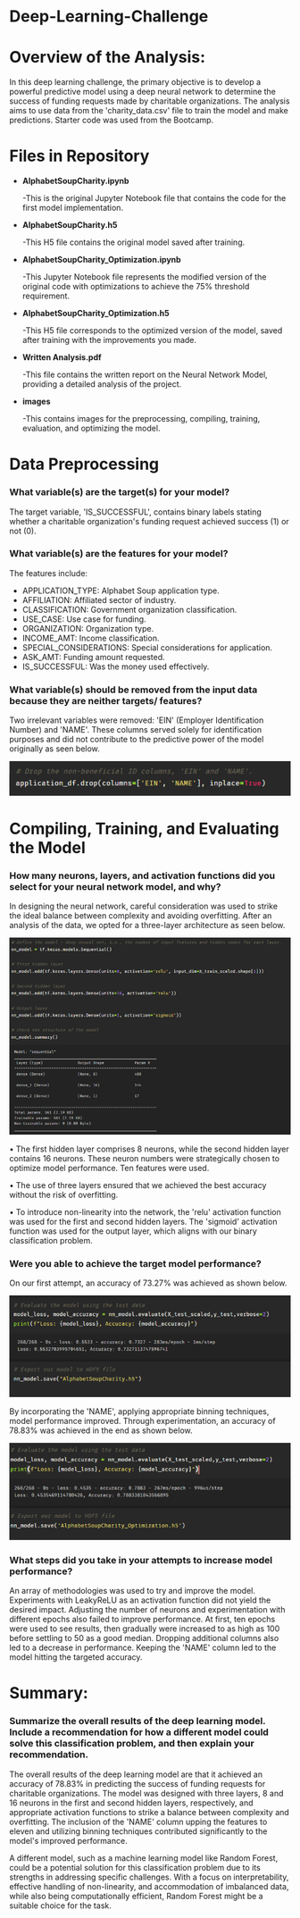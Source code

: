 # Deep-Learning-Challenge

# Overview of the Analysis: 

In this deep learning challenge, the primary objective is to develop a powerful predictive model using a deep neural network to determine the success of funding requests made by charitable organizations. The analysis aims to use data from the 'charity_data.csv' file to train the model and make predictions. Starter code was used from the Bootcamp.

# Files in Repository

- **AlphabetSoupCharity.ipynb**
 
   -This is the original Jupyter Notebook file that contains the code for the first model implementation.

- **AlphabetSoupCharity.h5**
  
   -This H5 file contains the original model saved after training.

- **AlphabetSoupCharity_Optimization.ipynb**
  
   -This Jupyter Notebook file represents the modified version of the original code with optimizations to achieve the 75% threshold requirement.

- **AlphabetSoupCharity_Optimization.h5**
  
   -This H5 file corresponds to the optimized version of the model, saved after training with the improvements you made.

- **Written Analysis.pdf**
  
   -This file contains the written report on the Neural Network Model, providing a detailed analysis of the project.

- **images**
  
   -This contains images for the preprocessing, compiling, training, evaluation, and optimizing the model.

# Data Preprocessing

### What variable(s) are the target(s) for your model?

The target variable, 'IS_SUCCESSFUL', contains binary labels stating whether a charitable organization's funding request achieved success (1) or not (0).

### What variable(s) are the features for your model?
The features include:

- APPLICATION_TYPE: Alphabet Soup application type.
- AFFILIATION: Affiliated sector of industry.
- CLASSIFICATION: Government organization classification.
- USE_CASE: Use case for funding.
- ORGANIZATION: Organization type.
- INCOME_AMT: Income classification.
- SPECIAL_CONSIDERATIONS: Special considerations for application.
- ASK_AMT: Funding amount requested.
- IS_SUCCESSFUL: Was the money used effectively.

### What variable(s) should be removed from the input data because they are neither targets/ features?
Two irrelevant variables were removed: 'EIN' (Employer Identification Number) and 'NAME'. These columns served solely for identification purposes and did not contribute to the predictive power of the model originally as seen below.

![column](images/dropcolumns.png)

# Compiling, Training, and Evaluating the Model

### How many neurons, layers, and activation functions did you select for your neural network model, and why?
In designing the neural network, careful consideration was used to strike the ideal balance between complexity and avoiding overfitting. After an analysis of the data, we opted for a three-layer architecture as seen below.

![column](images/originalmodel.png)

• The first hidden layer comprises 8 neurons, while the second hidden layer contains 16 neurons. These neuron numbers were strategically chosen to optimize model performance. Ten features were used.

• The use of three layers ensured that we achieved the best accuracy without the risk of overfitting.

• To introduce non-linearity into the network, the 'relu' activation function was used for the first and second hidden layers. The 'sigmoid' activation function was used for the output layer, which aligns with our binary classification problem.

### Were you able to achieve the target model performance?
On our first attempt, an accuracy of 73.27% was achieved as shown below. 

![column](images/firstoutput.png)

By incorporating the 'NAME', applying appropriate binning techniques, model performance improved. Through experimentation, an accuracy of 78.83% was achieved in the end as shown below. 

![column](images/secondoutput.png)

### What steps did you take in your attempts to increase model performance?
An array of methodologies was used to try and improve the model. Experiments with LeakyReLU as an activation function did not yield the desired impact. Adjusting the number of neurons and experimentation with different epochs also failed to improve performance. At first, ten epochs were used to see results, then gradually were increased to as high as 100 before settling to 50 as a good median. Dropping additional columns also led to a decrease in performance. Keeping the 'NAME' column led to the model hitting the targeted accuracy.

# Summary: 
### Summarize the overall results of the deep learning model. Include a recommendation for how a different model could solve this classification problem, and then explain your recommendation.

The overall results of the deep learning model are that it achieved an accuracy of 78.83% in predicting the success of funding requests for charitable organizations. The model was designed with three layers, 8 and 16 neurons in the first and second hidden layers, respectively, and appropriate activation functions to strike a balance between complexity and overfitting. The inclusion of the 'NAME' column upping the features to eleven and utilizing binning techniques contributed significantly to the model's improved performance.

A different model, such as a machine learning model like Random Forest, could be a potential solution for this classification problem due to its strengths in addressing specific challenges. With a focus on interpretability, effective handling of non-linearity, and accommodation of imbalanced data, while also being computationally efficient, Random Forest might be a suitable choice for the task.
